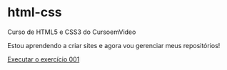 # html-css
 Curso de HTML5 e CSS3 do CursoemVideo

 Estou aprendendo a criar sites e agora vou gerenciar meus repositórios!

 <a href="https://guilhermegiovani.github.io/html-css/exercícios/modulo-1/ex001/index.html">Executar o exercício 001</a>